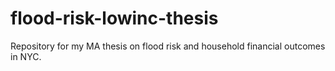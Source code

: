 # flood-risk-lowinc-thesis
Repository for my MA thesis on flood risk and household financial outcomes in NYC.
